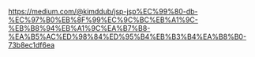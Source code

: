https://medium.com/@kimddub/jsp-jsp%EC%99%80-db-%EC%97%B0%EB%8F%99%EC%9C%BC%EB%A1%9C-%EB%B8%94%EB%A1%9C%EA%B7%B8-%EA%B5%AC%ED%98%84%ED%95%B4%EB%B3%B4%EA%B8%B0-73b8ec1df6ea
